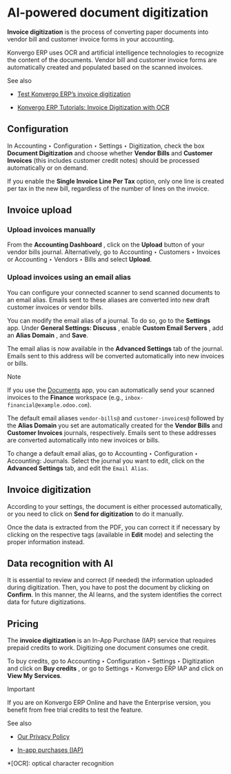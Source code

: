 # AI-powered document digitization

**Invoice digitization** is the process of converting paper documents into
vendor bill and customer invoice forms in your accounting.

Konvergo ERP uses OCR and artificial intelligence technologies to recognize the
content of the documents. Vendor bill and customer invoice forms are
automatically created and populated based on the scanned invoices.

<div class="alert alert-secondary">
<p class="alert-title">
See also</p><ul>
<li><p><a href="https://www.odoo.com/app/invoice-automation">Test Konvergo ERP’s invoice digitization</a></p></li>
<li><p><a href="https://www.odoo.com/slides/slide/digitize-bills-with-ocr-1712">Konvergo ERP Tutorials: Invoice Digitization with OCR</a></p></li>
</ul>
</div>

## Configuration

In Accounting ‣ Configuration ‣ Settings ‣ Digitization, check the box
**Document Digitization** and choose whether **Vendor Bills** and **Customer
Invoices** (this includes customer credit notes) should be processed
automatically or on demand.

If you enable the **Single Invoice Line Per Tax** option, only one line is
created per tax in the new bill, regardless of the number of lines on the
invoice.

## Invoice upload

### Upload invoices manually

From the **Accounting Dashboard** , click on the **Upload** button of your
vendor bills journal. Alternatively, go to Accounting ‣ Customers ‣ Invoices
or Accounting ‣ Vendors ‣ Bills and select **Upload**.

### Upload invoices using an email alias

You can configure your connected scanner to send scanned documents to an email
alias. Emails sent to these aliases are converted into new draft customer
invoices or vendor bills.

You can modify the email alias of a journal. To do so, go to the **Settings**
app. Under **General Settings: Discuss** , enable **Custom Email Servers** ,
add an **Alias Domain** , and **Save**.

The email alias is now available in the **Advanced Settings** tab of the
journal. Emails sent to this address will be converted automatically into new
invoices or bills.

<div class="alert alert-primary">
<p class="alert-title">
Note</p><p>If you use the <a href="../../../productivity/documents">Documents</a> app, you can automatically
send your scanned invoices to the <b>Finance</b> workspace (e.g.,
<code>inbox-financial@example.odoo.com</code>).</p>
</div>

The default email aliases `vendor-bills@` and `customer-invoices@` followed by
the **Alias Domain** you set are automatically created for the **Vendor
Bills** and **Customer Invoices** journals, respectively. Emails sent to these
addresses are converted automatically into new invoices or bills.

To change a default email alias, go to Accounting ‣ Configuration ‣
Accounting: Journals. Select the journal you want to edit, click on the
**Advanced Settings** tab, and edit the `Email Alias`.

## Invoice digitization

According to your settings, the document is either processed automatically, or
you need to click on **Send for digitization** to do it manually.

Once the data is extracted from the PDF, you can correct it if necessary by
clicking on the respective tags (available in **Edit** mode) and selecting the
proper information instead.

## Data recognition with AI

It is essential to review and correct (if needed) the information uploaded
during digitization. Then, you have to post the document by clicking on
**Confirm**. In this manner, the AI learns, and the system identifies the
correct data for future digitizations.

## Pricing

The **invoice digitization** is an In-App Purchase (IAP) service that requires
prepaid credits to work. Digitizing one document consumes one credit.

To buy credits, go to Accounting ‣ Configuration ‣ Settings ‣ Digitization and
click on **Buy credits** , or go to Settings ‣ Konvergo ERP IAP and click on **View My
Services**.

<div class="alert alert-warning">
<p class="alert-title">
Important</p><p>If you are on Konvergo ERP Online and have the Enterprise version, you benefit from free trial credits to
test the feature.</p>
</div> <div class="alert alert-secondary">
<p class="alert-title">
See also</p><ul>
<li><p><a href="https://iap.odoo.com/privacy#header_6">Our Privacy Policy</a></p></li>
<li><p><a href="../../../essentials/in_app_purchase">In-app purchases (IAP)</a></p></li>
</ul>
</div>

  *[OCR]: optical character recognition

